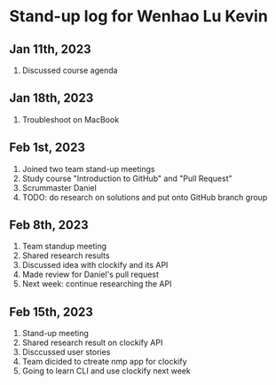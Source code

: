 # Stand-up log for Wenhao Lu Kevin
## Jan 11th, 2023
1. Discussed course agenda
## Jan 18th, 2023
1. Troubleshoot on MacBook
## Feb 1st, 2023
1. Joined two team stand-up meetings
2. Study course "Introduction to GitHub" and "Pull Request"
3. Scrummaster Daniel
4. TODO: do research on solutions and put onto GitHub branch group
## Feb 8th, 2023
1. Team standup meeting
2. Shared research results
3. Discussed idea with clockify and its API
4. Made review for Daniel's pull request
5. Next week: continue researching the API
## Feb 15th, 2023
1. Stand-up meeting
2. Shared research result on clockify API
3. Disccussed user stories
4. Team dicided to ctreate nmp app for clockify
5. Going to learn CLI and use clockify next week
